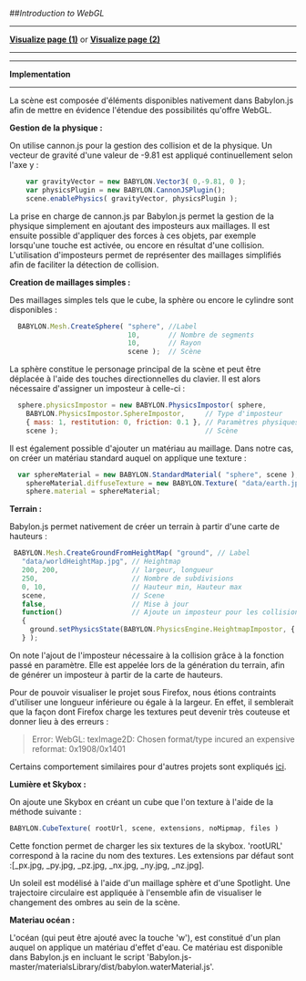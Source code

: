 ##*Introduction to WebGL*

-----
[**Visualize page (1)**](https://rawgit.com/Modelisation5ETI/WebGL_Intro/master/index.html) or [**Visualize page (2)**](http://htmlpreview.github.io/?https://github.com/Modelisation5ETI/WebGL_Intro/master/index.html)

-----

-----
**Implementation**

-----
La scène est composée d'éléments disponibles nativement dans Babylon.js afin de mettre en évidence l'étendue des possibilités qu'offre WebGL. 

**Gestion de la physique :**

On utilise cannon.js pour la gestion des collision et de la physique. Un vecteur de gravité d'une valeur de -9.81 est appliqué continuellement selon l'axe y : 

```javascript
    var gravityVector = new BABYLON.Vector3( 0,-9.81, 0 );
    var physicsPlugin = new BABYLON.CannonJSPlugin();
    scene.enablePhysics( gravityVector, physicsPlugin );
```
La prise en charge de cannon.js par Babylon.js permet la gestion de la physique simplement en ajoutant des imposteurs aux maillages. Il est ensuite possible d'appliquer des forces à ces objets, par exemple lorsqu'une touche est activée, ou encore en résultat d'une collision. L'utilisation d'imposteurs permet de représenter des maillages simplifiés afin de faciliter la détection de collision.

**Creation de maillages simples :**

Des maillages simples tels que le cube, la sphère ou encore le cylindre sont disponibles :

```javascript  
  BABYLON.Mesh.CreateSphere( "sphere", //Label
                             10,       // Nombre de segments
                             10,       // Rayon
                             scene );  // Scène
```
La sphère constitue le personage principal de la scène et peut être déplacée à l'aide des touches directionnelles du clavier. Il est alors nécessaire d'assigner un imposteur à celle-ci :

```javascript  
  sphere.physicsImpostor = new BABYLON.PhysicsImpostor( sphere,
    BABYLON.PhysicsImpostor.SphereImpostor,     // Type d'imposteur
    { mass: 1, restitution: 0, friction: 0.1 }, // Paramètres physiques
    scene );                                    // Scène
```

Il est également possible d'ajouter un matériau au maillage. Dans notre cas, on créer un matériau standard auquel on applique une texture :
```javascript  
  var sphereMaterial = new BABYLON.StandardMaterial( "sphere", scene );
    sphereMaterial.diffuseTexture = new BABYLON.Texture( "data/earth.jpg", scene );
    sphere.material = sphereMaterial;
```

**Terrain :**

Babylon.js permet nativement de créer un terrain à partir d'une carte de hauteurs :

 ```javascript   
  BABYLON.Mesh.CreateGroundFromHeightMap( "ground", // Label
    "data/worldHeightMap.jpg", // Heightmap
    200, 200,                  // largeur, longueur
    250,                       // Nombre de subdivisions
    0, 10,                     // Hauteur min, Hauteur max
    scene,                     // Scene
    false,                     // Mise à jour
    function()                 // Ajoute un imposteur pour les collisions
    {
      ground.setPhysicsState(BABYLON.PhysicsEngine.HeightmapImpostor, { mass: 0 });
    } );
```
  On note l'ajout de l'imposteur nécessaire à la collision grâce à la fonction passé en paramètre. Elle est appelée lors de la génération du terrain, afin de générer un imposteur à partir de la carte de hauteurs.

  Pour de pouvoir visualiser le projet sous Firefox, nous étions contraints d'utiliser une longueur inférieure ou égale à la largeur. En effet, il semblerait que la façon dont Firefox charge les textures peut devenir très couteuse et donner lieu à des erreurs :

>Error: WebGL: texImage2D: Chosen format/type incured an expensive reformat: 0x1908/0x1401

Certains comportement similaires pour d'autres projets sont expliqués [ici](https://github.com/mrdoob/three.js/issues/9109#issuecomment-254076793).

**Lumière et Skybox :**

On ajoute une Skybox en créant un cube que l'on texture à l'aide de la méthode suivante :
 ```javascript  
BABYLON.CubeTexture( rootUrl, scene, extensions, noMipmap, files )
 ```
Cette fonction permet de charger les six textures de la skybox. 'rootURL' correspond à la racine du nom des textures. Les extensions par défaut sont :[_px.jpg, _py.jpg, _pz.jpg, _nx.jpg, _ny.jpg, _nz.jpg].

Un soleil est modélisé à l'aide d'un maillage sphère et d'une Spotlight. Une trajectoire circulaire est appliquée à l'ensemble afin de visualiser le changement des ombres au sein de la scène.

**Materiau océan :**

L'océan (qui peut être ajouté avec la touche 'w'), est constitué d'un plan auquel on applique un matériau d'effet d'eau. Ce matériau est disponible dans Babylon.js en incluant le script 'Babylon.js-master/materialsLibrary/dist/babylon.waterMaterial.js'.

